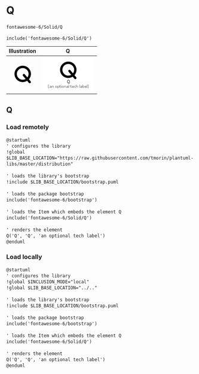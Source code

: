 # Q


```text
fontawesome-6/Solid/Q
```

```text
include('fontawesome-6/Solid/Q')
```



| Illustration | Q |
| :---: | :---: |
| ![illustration for Illustration](../../fontawesome-6/Solid/Q.png) | ![illustration for Q](../../fontawesome-6/Solid/Q.Local.png) |




## Q

### Load remotely
```plantuml
@startuml
' configures the library
!global $LIB_BASE_LOCATION="https://raw.githubusercontent.com/tmorin/plantuml-libs/master/distribution"

' loads the library's bootstrap
!include $LIB_BASE_LOCATION/bootstrap.puml

' loads the package bootstrap
include('fontawesome-6/bootstrap')

' loads the Item which embeds the element Q
include('fontawesome-6/Solid/Q')

' renders the element
Q('Q', 'Q', 'an optional tech label')
@enduml
```

### Load locally
```plantuml
@startuml
' configures the library
!global $INCLUSION_MODE="local"
!global $LIB_BASE_LOCATION="../.."

' loads the library's bootstrap
!include $LIB_BASE_LOCATION/bootstrap.puml

' loads the package bootstrap
include('fontawesome-6/bootstrap')

' loads the Item which embeds the element Q
include('fontawesome-6/Solid/Q')

' renders the element
Q('Q', 'Q', 'an optional tech label')
@enduml
```

